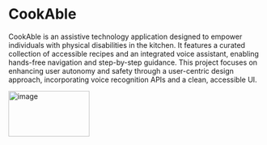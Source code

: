 # CookAble

CookAble is an assistive technology application designed to empower individuals with physical disabilities in the kitchen. It features a curated collection of accessible recipes and an integrated voice assistant, enabling hands-free navigation and step-by-step guidance. This project focuses on enhancing user autonomy and safety through a user-centric design approach, incorporating voice recognition APIs and a clean, accessible UI.

<img width="160" height="90" alt="image" src="https://github.com/user-attachments/assets/c9331984-0e8d-4f3a-963e-4bff3d0c1b39" />

